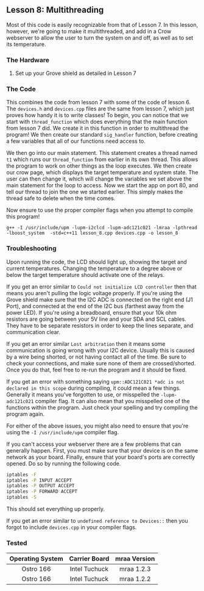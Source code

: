 ## Lesson 8: Multithreading

Most of this code is easily recognizable from that of Lesson 7. In this lesson, however, we're going to make it multithreaded, and add in a Crow webserver to allow the user to turn the system on and off, as well as to set its temperature.

### The Hardware

1. Set up your Grove shield as detailed in Lesson 7

### The Code

This combines the code from lesson 7 with some of the code of lesson 6. The `devices.h` and `devices.cpp` files are the same from lesson 7, which just proves how handy it is to write classes! To begin, you can notice that we start with `thread_function` which does everything that the main function from lesson 7 did. We create it in this function in order to multithread the program! We then create our standard `sig_handler` function, before creating a few variables that all of our functions need access to. 

We then go into our main statement. This statement creates a thread named `t1` which runs our `thread_function` from earlier in its own thread. This allows the program to work on other things as the loop executes. We then create our crow page, which displays the target temperature and system state. The user can then change it, which will change the variables we set above the main statement for the loop to access. Now we start the app on port 80, and tell our thread to join the one we started earlier. This simply makes the thread safe to delete when the time comes.

Now ensure to use the proper compiler flags when you attempt to compile this program!

`g++ -I /usr/include/upm -lupm-i2clcd -lupm-adc121c021 -lmraa -lpthread -lboost_system  -std=c++11 lesson_8.cpp devices.cpp -o lesson_8`

### Troubleshooting

Upon running the code, the LCD should light up, showing the target and current temperatures. Changing the temperature to a degree above or below the target temperature should activate one of the relays.

If you get an error similar to `Could not initialize LCD controller` then that means you aren't pulling the logic voltage properly. If you're using the Grove shield make sure that the I2C ADC is connected on the right end (J1 Port), and connected at the end of the I2C bus (farthest away from the power LED). If you're using a breadboard, ensure that your 10k ohm resistors are going between your 5V line and your SDA and SCL cables. They have to be separate resistors in order to keep the lines separate, and communication clear.

If you get an error similar `Lost arbitration` then it means some communication is going wrong with your I2C device. Usually this is caused by a wire being shorted, or not having contact all of the time. Be sure to check your connections, and make sure none of them are crossed/shorted. Once you do that, feel free to re-run the program and it should be fixed. 

If you get an error with something saying `upm::ADC121C021 *adc is not declared in this scope` during compiling, it could mean a few things. Generally it means you've forgotten to use, or misspelled the `-lupm-adc121c021` compiler flag. It can also mean that you misspelled one of the functions within the program. Just check your spelling and try compiling the program again.

For either of the above issues, you might also need to ensure that you're using the `-I /usr/include/upm` compiler flag.

If you can't access your webserver there are a few problems that can generally happen. First, you must make sure that your device is on the same network as your board. Finally, ensure that your board's ports are correctly opened. Do so by running the following code.

```bash
iptables -F
iptables -P INPUT ACCEPT
iptables -P OUTPUT ACCEPT
iptables -P FORWARD ACCEPT
iptables -S
```

This should set everything up properly.

If you get an error similar to `undefined reference to Devices::` then you forgot to include `devices.cpp` in your compiler flags.

### Tested
|	Operating System	|	Carrier Board	|	mraa Version	|
|:---------------------:|:-----------------:|:-----------------:|
|	Ostro 166			|	Intel Tuchuck	|	mraa 1.2.3		|
|	Ostro 166 			|	Intel Tuchuck	|	mraa 1.2.2		|